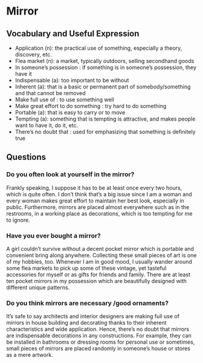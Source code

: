 # Mirror
## Vocabulary and Useful Expression
* Application (n): the practical use of something, especially a theory, discovery, etc.
* Flea market (n): a market, typically outdoors, selling secondhand goods
* In someone’s possession : if something is in someone’s possession, they have it
* Indispensable (a): too important to be without
* Inherent (a): that is a basic or permanent part of somebody/something and that cannot be removed
* Make full use of : to use something well
* Make great effort to do something : try hard to do something
* Portable (a): that is easy to carry or to move
* Tempting (a): something that is tempting is attractive, and makes people want to have it, do it, etc.
* There’s no doubt that : used for emphasizing that something is definitely true
## Questions
### Do you often look at yourself in the mirror? 
Frankly speaking, I suppose it has to be at least once every two hours, which is quite often. I don’t think that’s a big issue since I am a woman and every woman makes great effort to maintain her best look, especially in public. Furthermore, mirrors are placed almost everywhere such as in the restrooms, in a working place as decorations, which is too tempting for me to ignore.
### Have you ever bought a mirror? 
A girl couldn’t survive without a decent pocket mirror which is portable and convenient bring along anywhere. Collecting these small pieces of art is one of my hobbies, too. Whenever I am in good mood, I usually wander around some flea markets to pick up some of these vintage, yet tasteful accessories for myself or as gifts for friends and family. There are at least ten pocket mirrors in my possession which are beautifully designed with different unique patterns.
### Do you think mirrors are necessary /good ornaments? 
It’s safe to say architects and interior designers are making full use of mirrors in house building and decorating thanks to their inherent characteristics and wide application. Hence, there’s no doubt that mirrors are indispensable decorations in any constructions. For example, they can be installed in bathrooms or dressing rooms for personal use or sometimes, small pieces of mirrors are placed randomly in someone’s house or stores as a mere artwork.
